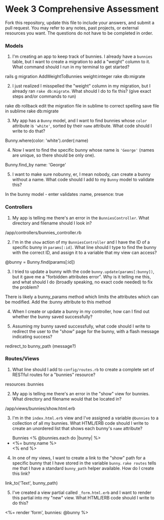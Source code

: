 # Week 3 Comprehensive Assessment

Fork this repository, update this file to include your answers, and submit a pull request. You may refer to any notes, past projects, or external resources you want. The questions do not have to be completed in order.

### Models

1. I'm creating an app to keep track of bunnies. I already have a `bunnies` table, but I want to create a migration to add a "weight" column to it. What command should I run in my terminal to get started?

rails g migration AddWeightToBunnies weight:integer
rake db:migrate


2. I just realized I misspelled the "weight" column in my migration, but I already ran `rake db:migrate`. What should I do to fix this? (give exact steps and/or commands to run)

rake db rollback
edit the migration file in sublime to correct spelling
save file in sublime
rake db:migrate

3. My app has a `Bunny` model, and I want to find bunnies whose `color` attribute is `'white'`, sorted by their `name` attribute. What code should I write to do that?

Bunny.where(color: 'white').order(:name)

4. Now I want to find the specific bunny whose name is `'George'` (names are unique, so there should be only one).

Bunny.find_by name: 'George'

5. I want to make sure nobunny, er, I mean nobody, can create a bunny without a name. What code should I add to my `Bunny` model to validate this?

In the bunny model - enter validates :name, presence: true

### Controllers

1. My app is telling me there's an error in the `BunniesController`. What directory and filename should I look in?

/app/controllers/bunnies_controller.rb

2. I'm in the `show` action of my `BunniesController` and I have the ID of a specific bunny in `params[:id]`. What line should I type to find the bunny with the correct ID, and assign it to a variable that my view can access?

@bunny = Bunny.find(params[:id])


3. I tried to update a bunny with the code `bunny.update(params[:bunny])`, but it gave me a "forbidden attributes error". Why is it telling me this, and what should I do (broadly speaking, no exact code needed) to fix the problem?

There is likely a bunny_params method which limits the attributes which can be modified. Add the :bunny attribute to this method


4. When I create or update a bunny in my controller, how can I find out whether the bunny saved successfully?



5. Assuming my bunny saved successfully, what code should I write to redirect the user to the "show" page for the bunny, with a flash message indicating success?

redirect_to bunny_path (message?)

### Routes/Views

1. What line should I add to `config/routes.rb` to create a complete set of RESTful routes for a "bunnies" resource?

resources :bunnies

2. My app is telling me there's an error in the "show" view for bunnies. What directory and filename would that be located in?

/app/views/bunnies/show.html.erb

3. I'm in the `index.html.erb` view and I've assigned a variable `@bunnies` to a collection of all my bunnies. What HTML/ERB code should I write to create an unordered list that shows each bunny's `name` attribute?

<ul> Bunnies
<% @bunnies.each do |bunny| %>
<li><%= bunny.name %></li>
<% end %>
</ul>

4. In one of my views, I want to create a link to the "show" path for a specific bunny that I have stored in the variable `bunny`. `rake routes` tells me that I have a standard `bunny_path` helper available. How do I create this link?

link_to('Text', bunny_path)

5. I've created a view partial called `_form.html.erb` and I want to render this partial into my "new" view. What HTML/ERB code should I write to do this?

<%= render 'form', bunnies: @bunny %>
